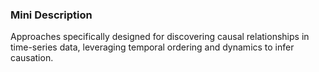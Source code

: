 ### Mini Description

Approaches specifically designed for discovering causal relationships in time-series data, leveraging temporal ordering and dynamics to infer causation.
